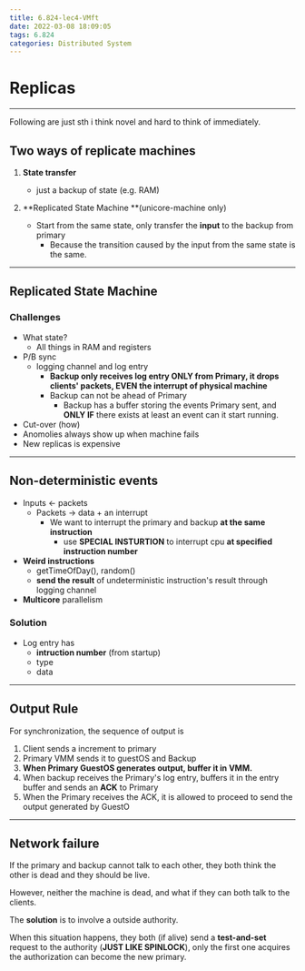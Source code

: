 ```yaml
---
title: 6.824-lec4-VMft
date: 2022-03-08 18:09:05
tags: 6.824
categories: Distributed System
---
```


<div></div>

<!--more-->

# Replicas

---

Following are just sth i think novel and hard to think of immediately.

## Two ways of replicate machines

1. **State transfer**
   * just a backup of state (e.g. RAM)

2. **Replicated State Machine **(unicore-machine only)
   * Start from the same state, only transfer the **input** to the backup from primary
     * Because the transition caused by the input from the same state is the same.

---

## Replicated State Machine

### Challenges

* What state?
  * All things in RAM and registers
* P/B sync
  * logging channel and log entry
    * **Backup only receives log entry ONLY from Primary, it drops clients' packets, EVEN the interrupt of physical machine**
    * Backup can not be ahead of Primary
      * Backup has a buffer storing the events Primary sent, and **ONLY IF** there exists at least an event can it start running.
* Cut-over (how)
* Anomolies always show up when machine fails
* New replicas is expensive

---

## Non-deterministic events

* Inputs <- packets
  * Packets -> data + an interrupt
    * We want to interrupt the primary and backup **at the same instruction**
      * use **SPECIAL INSTURTION** to interrupt cpu **at specified instruction number**
* **Weird instructions** 
  * getTimeOfDay(), random()
  * **send the result** of undeterministic instruction's result through logging channel
* **Multicore** parallelism

### Solution

* Log entry has 
  * **intruction number** (from startup)
  * type
  * data

---

## Output Rule

For synchronization, the sequence of output is

1. Client sends a increment to primary
2. Primary VMM sends it to guestOS and Backup
3. **When Primary GuestOS generates output, buffer it in VMM.**
4. When backup receives the Primary's log entry, buffers it in the entry buffer and sends an **ACK** to Primary
5. When the Primary receives the ACK, it is allowed to proceed to send the output generated by GuestO

---

## Network failure

If the primary and backup cannot talk to each other, they both think the other is dead and they should be live.

However, neither the machine is dead, and what if they can both talk to the clients.



The **solution** is to involve a outside authority.

When this situation happens, they both (if alive) send a **test-and-set** request to the authority (**JUST LIKE SPINLOCK**), only the first one acquires the authorization can become the new primary.
